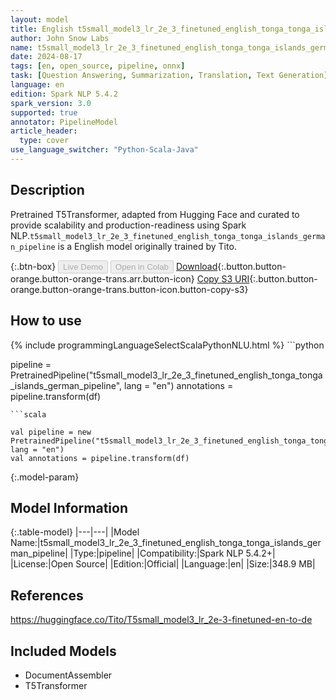 ```yaml
---
layout: model
title: English t5small_model3_lr_2e_3_finetuned_english_tonga_tonga_islands_german_pipeline pipeline T5Transformer from Tito
author: John Snow Labs
name: t5small_model3_lr_2e_3_finetuned_english_tonga_tonga_islands_german_pipeline
date: 2024-08-17
tags: [en, open_source, pipeline, onnx]
task: [Question Answering, Summarization, Translation, Text Generation]
language: en
edition: Spark NLP 5.4.2
spark_version: 3.0
supported: true
annotator: PipelineModel
article_header:
  type: cover
use_language_switcher: "Python-Scala-Java"
---
```


## Description

Pretrained T5Transformer, adapted from Hugging Face and curated to provide scalability and production-readiness using Spark NLP.`t5small_model3_lr_2e_3_finetuned_english_tonga_tonga_islands_german_pipeline` is a English model originally trained by Tito.

{:.btn-box}
<button class="button button-orange" disabled>Live Demo</button>
<button class="button button-orange" disabled>Open in Colab</button>
[Download](https://s3.amazonaws.com/auxdata.johnsnowlabs.com/public/models/t5small_model3_lr_2e_3_finetuned_english_tonga_tonga_islands_german_pipeline_en_5.4.2_3.0_1723878671692.zip){:.button.button-orange.button-orange-trans.arr.button-icon}
[Copy S3 URI](s3://auxdata.johnsnowlabs.com/public/models/t5small_model3_lr_2e_3_finetuned_english_tonga_tonga_islands_german_pipeline_en_5.4.2_3.0_1723878671692.zip){:.button.button-orange.button-orange-trans.button-icon.button-copy-s3}

## How to use



<div class="tabs-box" markdown="1">
{% include programmingLanguageSelectScalaPythonNLU.html %}
```python

pipeline = PretrainedPipeline("t5small_model3_lr_2e_3_finetuned_english_tonga_tonga_islands_german_pipeline", lang = "en")
annotations =  pipeline.transform(df)   

```
```scala

val pipeline = new PretrainedPipeline("t5small_model3_lr_2e_3_finetuned_english_tonga_tonga_islands_german_pipeline", lang = "en")
val annotations = pipeline.transform(df)

```
</div>

{:.model-param}
## Model Information

{:.table-model}
|---|---|
|Model Name:|t5small_model3_lr_2e_3_finetuned_english_tonga_tonga_islands_german_pipeline|
|Type:|pipeline|
|Compatibility:|Spark NLP 5.4.2+|
|License:|Open Source|
|Edition:|Official|
|Language:|en|
|Size:|348.9 MB|

## References

https://huggingface.co/Tito/T5small_model3_lr_2e-3-finetuned-en-to-de

## Included Models

- DocumentAssembler
- T5Transformer